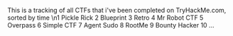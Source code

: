 This is a tracking of all CTFs that i've been completed on TryHackMe.com, sorted by time
\n1 Pickle Rick
2 Blueprint
3 Retro
4 Mr Robot CTF
5 Overpass
6 Simple CTF
7 Agent Sudo
8 RootMe
9 Bounty Hacker
10 ...
